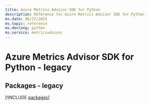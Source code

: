 ```yaml
---
title: Azure Metrics Advisor SDK for Python
description: Reference for Azure Metrics Advisor SDK for Python
ms.date: 06/12/2025
ms.topic: reference
ms.devlang: python
ms.service: metricsadvisor
---
```

# Azure Metrics Advisor SDK for Python - legacy
## Packages - legacy
[!INCLUDE [packages](metrics-advisor-index.md)]